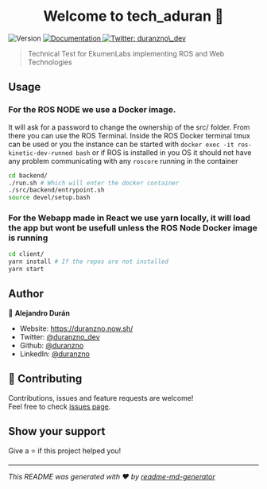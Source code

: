 <h1 align="center">Welcome to tech_aduran 👋</h1>
<p>
  <img alt="Version" src="https://img.shields.io/badge/version-0.0.1-blue.svg?cacheSeconds=2592000" />
  <a href="https://www.notion.so/duranzno/Ekumen-ROS-Technical-Interview-50fc1be5b9634e738c5f72743d9e9226" target="_blank">
    <img alt="Documentation" src="https://img.shields.io/badge/documentation-yes-brightgreen.svg" />
  </a>
  <a href="https://twitter.com/duranzno\_dev" target="_blank">
    <img alt="Twitter: duranzno\_dev" src="https://img.shields.io/twitter/follow/duranzno\_dev.svg?style=social" />
  </a>
</p>

> Technical Test for EkumenLabs implementing ROS and Web Technologies

## Usage

<!--
```sh
docker-compose build
docker-compose up
``` -->

<!-- ## Development -->

### For the ROS NODE we use a Docker image.

It will ask for a password to change the ownership of the src/ folder. From there you can use the ROS Terminal.
Inside the ROS Docker terminal tmux can be used or you the instance can be started with `docker exec -it ros-kinetic-dev-runned bash` or if ROS is installed in you OS it should not have any problem communicating with any `roscore` running in the container

```sh
cd backend/
./run.sh # Which will enter the docker container
./src/backend/entrypoint.sh
source devel/setup.bash
```

### For the Webapp made in React we use yarn locally, it will load the app but wont be usefull unless the ROS Node Docker image is running

```sh
cd client/
yarn install # If the repos are not installed
yarn start
```

## Author

👤 **Alejandro Durán**

- Website: https://duranzno.now.sh/
- Twitter: [@duranzno_dev](https://twitter.com/duranzno_dev)
- Github: [@duranzno](https://github.com/duranzno)
- LinkedIn: [@duranzno](https://linkedin.com/in/duranzno)

## 🤝 Contributing

Contributions, issues and feature requests are welcome!<br />Feel free to check [issues page](https://github.com/ekumenlabs/tech_aduran/issues).

## Show your support

Give a ⭐️ if this project helped you!

---

_This README was generated with ❤️ by [readme-md-generator](https://github.com/kefranabg/readme-md-generator)_
